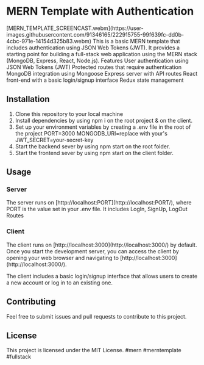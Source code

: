 <h1>MERN Template with Authentication</h1>
[MERN_TEMPLATE_SCREENCAST.webm](https://user-images.githubusercontent.com/91346165/222915755-99f639fc-dd0b-4cbc-971e-14154d325b83.webm)
This is a basic MERN template that includes authentication using JSON Web Tokens (JWT). It provides a starting point for building a full-stack web application using the MERN stack (MongoDB, Express, React, Node.js). Features User authentication using JSON Web Tokens (JWT) Protected routes that require authentication MongoDB integration using Mongoose Express server with API routes React front-end with a basic login/signup interface Redux state management

<h2>Installation</h2>
<ol>
<li>Clone this repository to your local machine
<li>Install dependencies by using npm i on the root project & on the client.
<li>Set up your environment variables by creating a .env file in the root of the project PORT=3000 MONGODB_URI=replace with your's JWT_SECRET=your-secret-key
<li>Start the backend sever by using npm start on the root folder.
<li>Start the frontend sever by using npm start on the client folder.
</ol>
<h2>Usage</h2>

<h3>Server</h3> The server runs on [http://localhost:PORT](http://localhost:PORT/), where PORT is the value set in your .env file. It includes LogIn, SignUp, LogOut Routes <h3>Client</h3> The client runs on [http://localhost:3000](http://localhost:3000/) by default. Once you start the development server, you can access the client by opening your web browser and navigating to [http://localhost:3000](http://localhost:3000/).

The client includes a basic login/signup interface that allows users to create a new account or log in to an existing one.

<h2>Contributing</h2>

Feel free to submit issues and pull requests to contribute to this project.

<h2>License</h2>

This project is licensed under the MIT License.
#mern #merntemplate #fullstack
